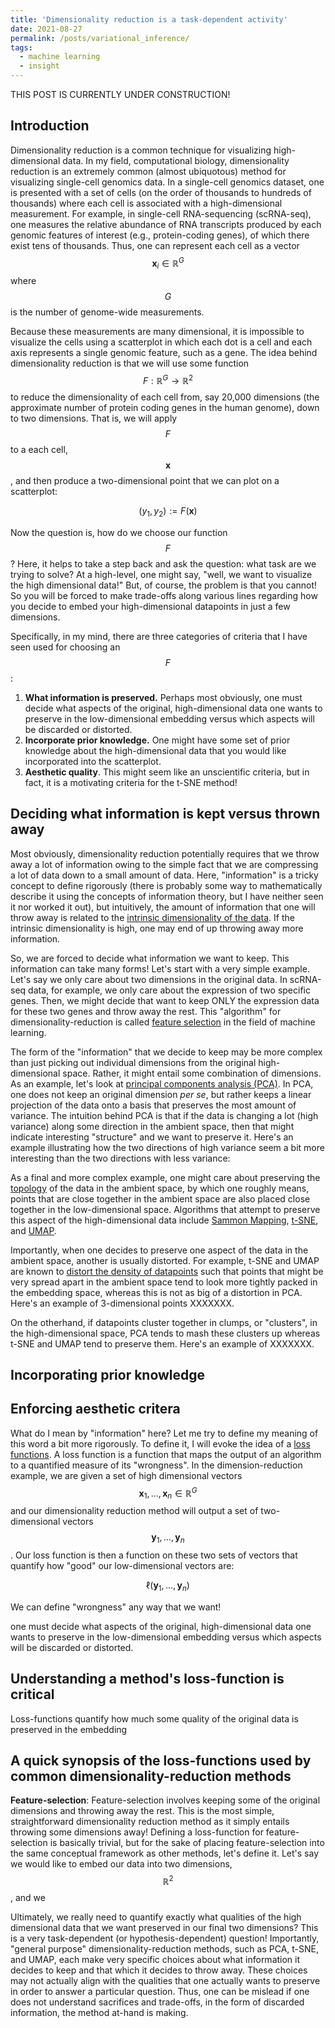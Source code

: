 ```yaml
---
title: 'Dimensionality reduction is a task-dependent activity'
date: 2021-08-27
permalink: /posts/variational_inference/
tags:
  - machine learning
  - insight
---
```


THIS POST IS CURRENTLY UNDER CONSTRUCTION!

Introduction
-------------

Dimensionality reduction is a common technique for visualizing high-dimensional data.  In my field, computational biology, dimensionality reduction is an extremely common (almost ubiquotous) method for visualizing single-cell genomics data.  In a single-cell genomics dataset, one is presented with a set of cells (on the order of thousands to hundreds of thousands) where each cell is associated with a high-dimensional measurement.  For example, in single-cell RNA-sequencing (scRNA-seq), one measures the relative abundance of RNA transcripts produced by each genomic features of interest (e.g., protein-coding genes), of which there exist tens of thousands. Thus, one can represent each cell as a vector $$\boldsymbol{x}_i \in \mathbb{R}^G$$ where $$G$$ is the number of genome-wide measurements.

Because these measurements are many dimensional, it is impossible to visualize the cells using a scatterplot in which each dot is a cell and each axis represents a single genomic feature, such as a gene.  The idea behind dimensionality reduction is that we will use some function $$F: \mathbb{R}^G \rightarrow \mathbb{R}^2$$ to reduce the dimensionality of each cell from, say 20,000 dimensions (the approximate number of protein coding genes in the human genome), down to two dimensions. That is, we will apply $$F$$ to a each cell, $$\boldsymbol{x}$$, and then produce a two-dimensional point that we can plot on a scatterplot:

$$(y_1, y_2) := F(\boldsymbol{x})$$

Now the question is, how do we choose our function $$F$$? Here, it helps to take a step back and ask the question: what task are we trying to solve? At a high-level, one might say, "well, we want to visualize the high dimensional data!" But, of course, the problem is that you cannot! So you will be forced to make trade-offs along various lines regarding how you decide to embed your high-dimensional datapoints in just a few dimensions.

Specifically, in my mind, there are three categories of criteria that I have seen used for choosing an $$F$$:

1. **What information is preserved.** Perhaps most obviously, one must decide what aspects of the original, high-dimensional data one wants to preserve in the low-dimensional embedding versus which aspects will be discarded or distorted.
2. **Incorporate prior knowledge.** One might have some set of prior knowledge about the high-dimensional data that you would like incorporated into the scatterplot. 
3. **Aesthetic quality**. This might seem like an unscientific criteria, but in fact, it is a motivating criteria for the t-SNE method!


Deciding what information is kept versus thrown away
----------------

Most obviously, dimensionality reduction potentially requires that we throw away a lot of information owing to the simple fact that we are compressing a lot of data down to a small amount of data. Here, "information" is a tricky concept to define rigorously (there is probably some way to mathematically describe it using the concepts of information theory, but I have neither seen it nor worked it out), but intuitively, the amount of information that one will throw away is related to the [intrinsic dimensionality of the data](https://mbernste.github.io/posts/intrinsic_dimensionality/). If the intrinsic dimensionality is high, one may end of up throwing away more information.

So, we are forced to decide what information we want to keep. This information can take many forms! Let's start with a very simple example. Let's say we only care about two dimensions in the original data. In scRNA-seq data, for example, we only care about the expression of two specific genes. Then, we might decide that want to keep ONLY the expression data for these two genes and throw away the rest. This "algorithm" for dimensionality-reduction is called [feature selection]() in the field of machine learning.

The form of the "information" that we decide to keep may be more complex than just picking out individual dimensions from the original high-dimensional space. Rather, it might entail some combination of dimensions. As an example, let's look at [principal components analysis (PCA)]().  In PCA, one does not keep an original dimension _per se_, but rather keeps a linear projection of the data onto a basis that preserves the most amount of variance. The intuition behind PCA is that if the data is changing a lot (high variance) along some direction in the ambient space, then that might indicate interesting "structure" and we want to preserve it. Here's an example illustrating how the two directions of high variance seem a bit more interesting than the two directions with less variance:   

As a final and more complex example, one might care about preserving the [topology]() of the data in the ambient space, by which one roughly means, points that are close together in the ambient space are also placed close together in the low-dimensional space. Algorithms that attempt to preserve this aspect of the high-dimensional data include [Sammon Mapping](), [t-SNE](), and [UMAP]().

Importantly, when one decides to preserve one aspect of the data in the ambient space, another is usually distorted. For example, t-SNE and UMAP are known to [distort the density of datapoints]() such that points that might be very spread apart in the ambient space tend to look more tightly packed in the embedding space, whereas this is not as big of a distortion in PCA. Here's an example of 3-dimensional points XXXXXXX.

On the otherhand, if datapoints cluster together in clumps, or "clusters", in the high-dimensional space, PCA tends to mash these clusters up whereas t-SNE and UMAP tend to preserve them. Here's an example of XXXXXXX.

Incorporating prior knowledge
----------------


Enforcing aesthetic critera
----------------


What do I mean by "information" here? Let me try to define my meaning of this word a bit more rigorously.  To define it, I will evoke the idea of a [loss functions]().  A loss function is a function that maps the output of an algorithm to a quantified measure of its "wrongness". In the dimension-reduction example, we are given a set of high dimensional vectors $$\boldsymbol{x}_1, \dots, \boldsymbol{x}_n \in \mathbb{R}^G$$ and our dimensionality reduction method will output a set of two-dimensional vectors $$\boldsymbol{y}_1, \dots, \boldsymbol{y}_n$$.  Our loss function is then a function on these two sets of vectors that quantify how "good" our low-dimensional vectors are:

$$\ell(\boldsymbol{y}_1, \dots, \boldsymbol{y}_n)$$

We can define "wrongness" any way that we want! 

one must decide what aspects of the original, high-dimensional data one wants to preserve in the low-dimensional embedding versus which aspects will be discarded or distorted.



Understanding a method's loss-function is critical
-------------------

Loss-functions quantify how much some quality of the original data is preserved in the embedding

A quick synopsis of the loss-functions used by common dimensionality-reduction methods
-------------------

**Feature-selection**: Feature-selection involves keeping some of the original dimensions and throwing away the rest. This is the most simple, straightforward dimensionality reduction method as it simply entails throwing some dimensions away! Defining a loss-function for feature-selection is basically trivial, but for the sake of placing feature-selection into the same conceptual framework as other methods, let's define it. Let's say we would like to embed our data into two dimensions, $$\mathbb{R}^2$$, and we 


Ultimately, we really need to quantify exactly what qualities of the high dimensional data that we want preserved in our final two dimensions?  This is a very task-dependent (or hypothesis-dependent) question!  Importantly, "general purpose" dimensionality-reduction methods, such as PCA, t-SNE, and UMAP, each make very specific choices about what information it decides to keep and that which it decides to throw away. These choices may not actually align with the qualities that one actually wants to preserve in order to answer a particular question. Thus, one can be mislead if one does not understand sacrifices and trade-offs, in the form of discarded information, the method at-hand is making.



